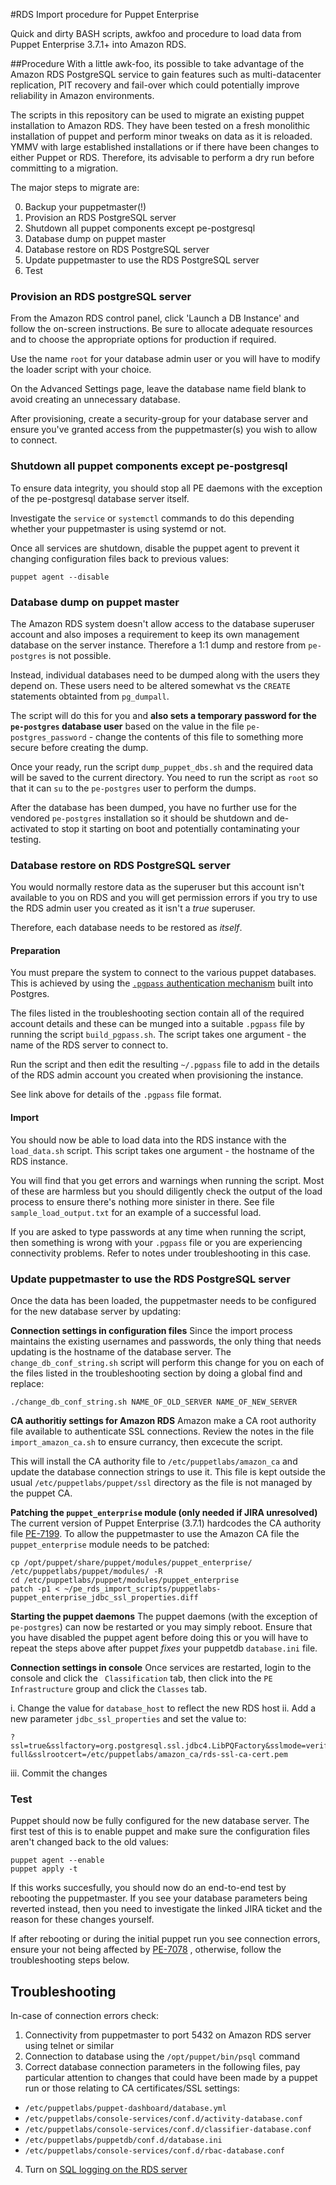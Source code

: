 #RDS Import procedure for Puppet Enterprise

Quick and dirty BASH scripts, awkfoo and procedure to load data from Puppet 
Enterprise 3.7.1+ into Amazon RDS.

##Procedure
With a little awk-foo, its possible to take advantage of the Amazon RDS 
PostgreSQL service to gain features such as multi-datacenter replication, PIT
recovery and fail-over which could potentially improve reliability in Amazon
environments.

The scripts in this repository can be used to migrate an existing puppet 
installation to Amazon RDS.  They have been tested on a fresh monolithic 
installation of puppet and perform minor tweaks on data as it is reloaded. 
YMMV with large established installations or if there have been changes to 
either Puppet or RDS.  Therefore, its advisable to perform a dry run before 
committing to a migration.

The major steps to migrate are: 

0. Backup your puppetmaster(!)
1. Provision an RDS PostgreSQL server
2. Shutdown all puppet components except pe-postgresql
3. Database dump on puppet master
4. Database restore on RDS PostgreSQL server
5. Update puppetmaster to use the RDS PostgreSQL server
6. Test

### Provision an RDS postgreSQL server
From the Amazon RDS control panel, click 'Launch a DB Instance' and follow the
on-screen instructions.  Be sure to allocate adequate resources and to choose
the appropriate options for production if required.

Use the name `root` for your database admin user or you will have to modify the
loader script with your choice.

On the Advanced Settings page, leave the database name field blank to avoid 
creating an unnecessary database.

After provisioning, create a security-group for your database server and ensure
you've granted access from the puppetmaster(s) you wish to allow to connect.

### Shutdown all puppet components except pe-postgresql
To ensure data integrity, you should stop all PE daemons with the exception of
the pe-postgresql database server itself.

Investigate the `service` or `systemctl` commands to do this depending whether
your puppetmaster is using systemd or not.

Once all services are shutdown, disable the puppet agent to prevent it changing
configuration files back to previous values:

`puppet agent --disable`

### Database dump on puppet master
The Amazon RDS system doesn't allow access to the database superuser account 
and also imposes a requirement to keep its own management database on the 
server instance.  Therefore a 1:1 dump and restore from `pe-postgres` is not
possible.

Instead, individual databases need to be dumped along with the users they 
depend on.  These users need to be altered somewhat vs the `CREATE` statements
obtainted from `pg_dumpall`.  

The script will do this for you and **also sets a temporary password for the 
`pe-postgres` database user** based on the value in the file 
`pe-postgres_password` - change the contents of this file to something more
secure before creating the dump.

Once your ready, run the script `dump_puppet_dbs.sh` and the required data will
be saved to the current directory.  You need to run the script as `root` so 
that it can `su` to the `pe-postgres` user to perform the dumps.

After the database has been dumped, you have no further use for the vendored 
`pe-postgres` installation so it should be shutdown and de-activated to stop it
starting on boot and potentially contaminating your testing.

### Database restore on RDS PostgreSQL server
You would normally restore data as the superuser but this account isn't 
available to you on RDS and you will get permission errors if you try to use 
the RDS admin user you created as it isn't a *true* superuser.

Therefore, each database needs to be restored as *itself*.

#### Preparation
You must prepare the system to connect to the various puppet databases.  This
is achieved by using the [`.pgpass` authentication mechanism](https://wiki.postgresql.org/wiki/Pgpass) 
built into Postgres. 

The files listed in the troubleshooting section contain all of the required 
account details and these can be munged into a suitable `.pgpass` file by 
running the script `build_pgpass.sh`.  The script takes one argument - the name
of the RDS server to connect to.

Run the script and then edit the resulting `~/.pgpass` file to add in the 
details of the RDS admin account you created when provisioning the instance.

See link above for details of the `.pgpass` file format.

#### Import

You should now be able to load data into the RDS instance with the 
`load_data.sh` script.  This script takes one argument - the hostname of the 
RDS instance.

You will find that you get errors and warnings when running the script.  Most
of these are harmless but you should diligently check the output of the load 
process to ensure there's nothing more sinister in there.  See file 
`sample_load_output.txt` for an example of a successful load.

If you are asked to type passwords at any time when running the script, then 
something is wrong with your `.pgpass` file or you are experiencing 
connectivity problems.  Refer to notes under troubleshooting in this case.

### Update puppetmaster to use the RDS PostgreSQL server
Once the data has been loaded, the puppetmaster needs to be configured for the
new database server by updating:

**Connection settings in configuration files**
Since the import process maintains the existing usernames and passwords, the 
only thing that needs updating is the hostname of the database server.  The 
`change_db_conf_string.sh` script will perform this change for you on each of 
the files listed in the troubleshooting section by doing a global find and 
replace:

```
./change_db_conf_string.sh NAME_OF_OLD_SERVER NAME_OF_NEW_SERVER
```

**CA authoritiy settings for Amazon RDS**
Amazon make a CA root authority file available to authenticate SSL connections.
Review the notes in the file `import_amazon_ca.sh` to ensure currancy, then 
excecute the script.

This will install the CA authority file to `/etc/puppetlabs/amazon_ca` and 
update the database connection strings to use it.  This file is kept outside
the usual `/etc/puppetlabs/puppet/ssl` directory as the file is not managed by
the puppet CA.

**Patching the `puppet_enterprise` module (only needed if JIRA unresolved)**
The current version of Puppet Enterprise (3.7.1) hardcodes the CA authority 
file [PE-7199](https://tickets.puppetlabs.com/browse/PE-7199).  To allow the 
puppetmaster to use the Amazon CA file the `puppet_enterprise` module needs to
be patched:

```
cp /opt/puppet/share/puppet/modules/puppet_enterprise/ /etc/puppetlabs/puppet/modules/ -R 
cd /etc/puppetlabs/puppet/modules/puppet_enterprise
patch -p1 < ~/pe_rds_import_scripts/puppetlabs-puppet_enterprise_jdbc_ssl_properties.diff

```

**Starting the puppet daemons**
The puppet daemons (with the exception of `pe-postgres`) can now be restarted 
or you may simply reboot.  Ensure that you have disabled the puppet agent 
before doing this or you will have to repeat the steps above after puppet 
*fixes* your puppetdb `database.ini` file.

**Connection settings in console**
Once services are restarted, login to the console and click the `
Classification` tab, then click into the `PE Infrastructure` group and click 
the `Classes` tab.

i. Change the value for `database_host` to reflect the new RDS host
ii. Add a new parameter `jdbc_ssl_properties` and set the value to:
```
?ssl=true&sslfactory=org.postgresql.ssl.jdbc4.LibPQFactory&sslmode=verify-full&sslrootcert=/etc/puppetlabs/amazon_ca/rds-ssl-ca-cert.pem
```
iii. Commit the changes

### Test
Puppet should now be fully configured for the new database server.  The first 
test of this is to enable puppet and make sure the configuration files aren't 
changed back to the old values:

```
puppet agent --enable
puppet apply -t
```

If this works succesfully, you should now do an end-to-end test by rebooting 
the puppetmaster.  If you see your database parameters being reverted instead,
then you need to investigate the linked JIRA ticket and the reason for these 
changes yourself.

If after rebooting or during the initial puppet run you see connection errors, 
ensure your not being affected by [PE-7078](https://tickets.puppetlabs.com/browse/PE-7078)
, otherwise, follow the troubleshooting steps below.

## Troubleshooting
In-case of connection errors check:

1. Connectivity from puppetmaster to port 5432 on Amazon RDS server using 
   telnet or similar
2. Connection to database using the `/opt/puppet/bin/psql` command
3. Correct database connection parameters in the following files, pay 
   particular attention to changes that could have been made by a puppet run
   or those relating to CA certificates/SSL settings: 
  * `/etc/puppetlabs/puppet-dashboard/database.yml`
  * `/etc/puppetlabs/console-services/conf.d/activity-database.conf`
  * `/etc/puppetlabs/console-services/conf.d/classifier-database.conf`
  * `/etc/puppetlabs/puppetdb/conf.d/database.ini`
  * `/etc/puppetlabs/console-services/conf.d/rbac-database.conf`
4. Turn on [SQL logging on the RDS server](http://docs.aws.amazon.com/AmazonRDS/latest/UserGuide/USER_LogAccess.Concepts.PostgreSQL.html)
